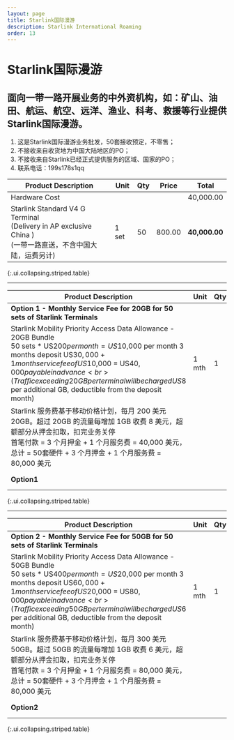 ```yaml
---
layout: page
title: Starlink国际漫游
description: Starlink International Roaming
order: 13
---
```


# Starlink国际漫游

## 面向一带一路开展业务的中外资机构，如：矿山、油田、航运、航空、远洋、渔业、科考、救援等行业提供Starlink国际漫游。

1. 这是Starlink国际漫游业务批发，50套接收预定，不零售；
2. 不接收来自收货地为中国大陆地区的PO；
3. 不接收来自Starlink已经正式提供服务的区域、国家的PO；
4. 联系电话：199s178s1qq

| Product Description | Unit | Qty | Price | Total  |
|----------|---------|---------|---------|---------|
| Hardware Cost     | | | | 40,000.00  |
| Starlink Standard V4 G Terminal<br>(Delivery in AP exclusive China )<br>(一带一路直送，不含中国大陆，运费另计)  | 1 set | 50 | 800.00 | **40,000.00**  |
{:.ui.collapsing.striped.table}

---

| Product Description | Unit | Qty | Price | Total  |
|----------|---------|---------|---------|---------|
| **Option 1 - Monthly Service Fee for 20GB for 50 sets of Starlink Terminals**     | | | | **10,000.00**  |
| Starlink Mobility Priority Access Data Allowance -<br>20GB Bundle<br>50 sets * US$200 per month = US$10,000 per month 3 months deposit US$30,000 + 1 month service fee of US$10,000 = US$40,000 payable in advance<br> (Traffic exceeding 20GB per terminal will be charged US$8 per additional GB, deductible from the deposit month)  | 1 mth | 1 | 10,000.00 | 10,000.00  |
| Starlink 服务费基于移动价格计划，每月 200 美元20GB。超过 20GB 的流量每增加 1GB 收费 8 美元，超额部分从押金扣取，扣完业务关停<br>首笔付款 = 3 个月押金 + 1 个月服务费 = 40,000 美元，总计 = 50套硬件 + 3 个月押金 + 1 个月服务费 = 80,000 美元  |  |  |  |   |
| **Option1**  |  |  | **ToTal (USD)** | **80,000.00**  |
{:.ui.collapsing.striped.table}

---

| Product Description | Unit | Qty | Price | Total  |
|----------|---------|---------|---------|---------|
| **Option 2 - Monthly Service Fee for 50GB for 50 sets of Starlink Terminals**     | | | | **20,000.00**  |
| Starlink Mobility Priority Access Data Allowance -<br>50GB Bundle<br>50 sets * US$400 per month = US$20,000 per month 3 months deposit US$60,000 + 1 month service fee of US$20,000 = US$80,000 payable in advance<br> (Traffic exceeding 50GB per terminal will be charged US$6 per additional GB, deductible from the deposit month)  | 1 mth | 1 | 20,000.00 | 20,000.00  |
| Starlink 服务费基于移动价格计划，每月 300 美元50GB。超过 50GB 的流量每增加 1GB 收费 6 美元，超额部分从押金扣取，扣完业务关停<br>首笔付款 = 3 个月押金 + 1 个月服务费 = 80,000 美元，总计 = 50套硬件 + 3 个月押金 + 1 个月服务费 = 80,000 美元  |  |  |  |   |
| **Option2**  |  |  | **ToTal (USD)** | **120,000.00**  |
{:.ui.collapsing.striped.table}
